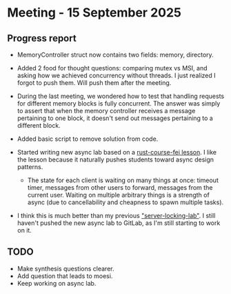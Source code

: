 # Meeting - 15 September 2025

## Progress report

- MemoryController struct now contains two fields: memory, directory.

- Added 2 food for thought questions: comparing mutex vs MSI, and asking how we achieved concurrency without threads. I just realized I forgot to push them. Will push them after the meeting.

- During the last meeting, we wondered how to test that handling requests for different memory blocks is fully concurrent. 
    The answer was simply to assert that when the memory controller receives a message pertaining to one block, it doesn't send out messages pertaining to a different block.

- Added basic script to remove solution from code.

- Started writing new async lab based on a [rust-course-fei lesson](https://github.com/Kobzol/rust-course-fei/blob/main/lessons/10/exercises/src/lib.rs). I like the lesson because it naturally pushes students toward async design patterns.
    - The state for each client is waiting on many things at once: timeout timer, messages from other users to forward, messages from the current user. Waiting on multiple arbitrary things is a strength of async (due to cancellability and cheapness to spawn multiple tasks).

- I think this is much better than my previous ["server-locking-lab"](https://gitlab.cs.washington.edu/cse334/server_locking_lab/). I still haven't pushed the new async lab to GitLab, as I'm still starting to work on it.

## TODO

- Make synthesis questions clearer.
- Add question that leads to moesi.
- Keep working on async lab.
